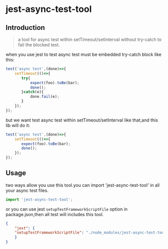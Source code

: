 # jest-async-test-tool

## Introduction
> a tool for async test within setTimeout/setInterval without try-catch to fail the blocked test.

when you use jest to test async test must be embedded try-catch block like this:

```js
test('async test',(done)=>{
    setTimeout(()=>{
       try{
           expect(foo).toBe(bar);
           done();
       }catch(e){
           done.fail(e);
       }
    });
});
```
but we want test async test within setTimeout/setInterval like that,and this lib will do it:

```js
test('async test',(done)=>{
    setTimeout(()=>{
       expect(foo).toBe(bar);
       done();
    });
});
```

## Usage

two ways allow you use this tool.you can import 'jest-async-test-tool' in all your async test files.
```js
import 'jest-async-test-tool';
```

or you can use jest `setupTestFrameworkScriptFile` option in package.json,then all test will includes this tool.
```json
{
    "jest": {
    "setupTestFrameworkScriptFile": "./node_modules/jest-async-test-tool"
    }
}
```


